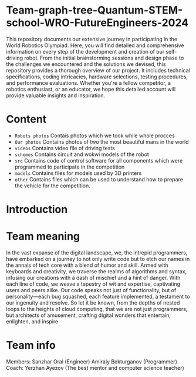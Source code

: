 # Team-graph-tree-Quantum-STEM-school-WRO-FutureEngineers-2024

This repository documents our extensive journey in participating in the World Robotics Olympiad. Here, you will find detailed and comprehensive information on every step of the development and creation of our self-driving robot. From the initial brainstorming sessions and design phase to the challenges we encountered and the solutions we devised, this repository provides a thorough overview of our project. It includes technical specifications, coding intricacies, hardware selections, testing procedures, and performance evaluations. Whether you're a fellow competitor, a robotics enthusiast, or an educator, we hope this detailed account will provide valuable insights and inspiration.


# Content 

* `Robots photos` Contais photos which we took while whole procces
* `Our photos` Contains photos of two the most beautiful mans in the world
* `videos` Contains video file of driving tests
* `schemes` Contains circuit and wokwi models of the robot
* `src` Contains code of control software for all components which were programmed to participate in the competition
* `models` Contains files for models used by 3D printers
* `other` Contains files which can be used to understand how to prepare the vehicle for the competition.

# Introduction


# Team meaning 

In the vast expanse of the digital landscape, we, the intrepid programmers, have embarked on a journey to not only write code but to etch our names in the annals of tech core with a blend of humor and skill. Armed with keyboards and creativity, we traverse the realms of algorithms and syntax, infusing our creations with a dash of mischief and a hint of danger. With each line of code, we weave a tapestry of wit and expertise, captivating users and peers alike. Our code speaks not just of functionality, but of personality—each bug squashed, each feature implemented, a testament to our ingenuity and resolve. So let it be known, from the depths of nested loops to the heights of cloud computing, that we are not just programmers, but architects of amusement, crafting digital wonders that entertain, enlighten, and inspire

# Team info
Members:
Sanzhar Oral (Engineer)
Amiraly Bekturganov (Programmer)
Coach:
Yerzhan Ayezov (The best mentor and computer science teacher)
